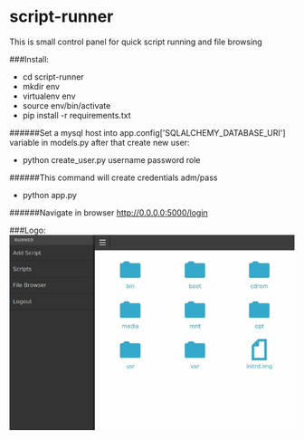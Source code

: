 # script-runner
This is small control panel for quick script running and file browsing

###Install:
  * cd script-runner
  * mkdir env
  * virtualenv env
  * source env/bin/activate
  * pip install -r requirements.txt 

######Set a mysql host into app.config['SQLALCHEMY_DATABASE_URI'] variable in models.py after that create new user:

  * python create_user.py username password role

######This command will create credentials adm/pass

  * python app.py
  
######Navigate in browser http://0.0.0.0:5000/login

###Logo:
![alt text][logo]

[logo]: https://github.com/Batyar/script-runner/blob/master/static/example.jpg "Example"
